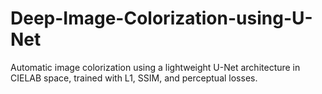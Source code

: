 # Deep-Image-Colorization-using-U-Net
Automatic image colorization using a lightweight U-Net architecture in CIELAB space, trained with L1, SSIM, and perceptual losses.

